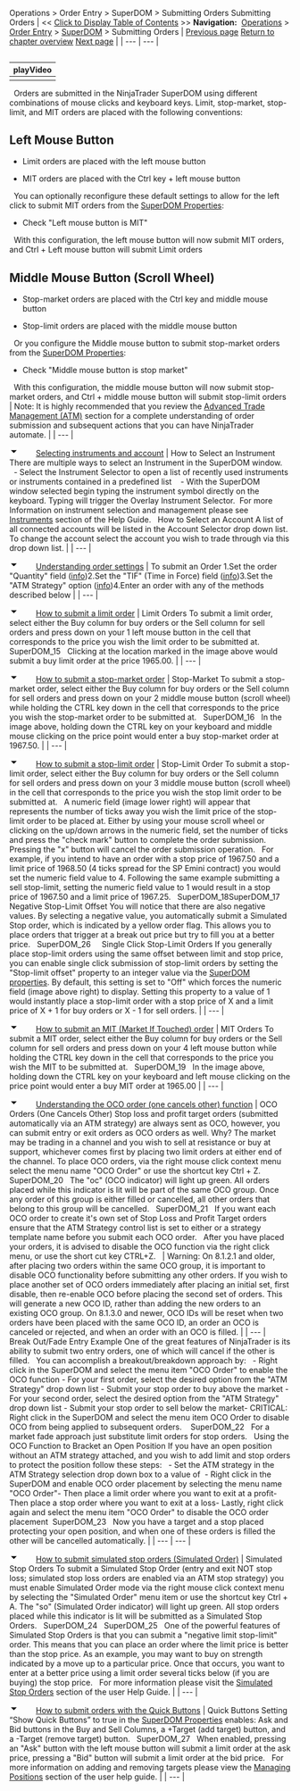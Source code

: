 ﻿
Operations > Order Entry > SuperDOM > Submitting Orders
Submitting Orders
| << [Click to Display Table of Contents](submitting_orders_superdom.md) >> **Navigation:**     [Operations](operations-1.md) > [Order Entry](order_entry-1.md) > [SuperDOM](superdom-1.md) > Submitting Orders | [Previous page](order_display-1.md) [Return to chapter overview](superdom-1.md) [Next page](modifying_and_cancelling_orders_superdom-1.md) |
| --- | --- |

## 
| playVideo |
| --- |
|  |

 
Orders are submitted in the NinjaTrader SuperDOM using different combinations of mouse clicks and keyboard keys. Limit, stop-market, stop-limit, and MIT orders are placed with the following conventions: 
 
## Left Mouse Button
- Limit orders are placed with the left mouse button 

- MIT orders are placed with the Ctrl key + left mouse button

 
You can optionally reconfigure these default settings to allow for the left click to submit MIT orders from the [SuperDOM Properties](properties_superdom-1.md):
 
-  Check "Left mouse button is MIT" 

 
With this configuration, the left mouse button will now submit MIT orders, and Ctrl + Left mouse button will submit Limit orders
 
## Middle Mouse Button (Scroll Wheel)
- Stop-market orders are placed with the Ctrl key and middle mouse button

- Stop-limit orders are placed with the middle mouse button

 
Or you configure the Middle mouse button to submit stop-market orders from the [SuperDOM Properties](properties_superdom-1.md):
 
- Check "Middle mouse button is stop market"

 
With this configuration, the middle mouse button will now submit stop-market orders, and Ctrl + middle mouse button will submit stop-limit orders
 
| Note: It is highly recommended that you review the [Advanced Trade Management (ATM)](advanced_trade_management_atm-1.md) section for a complete understanding of order submission and subsequent actions that you can have NinjaTrader automate. |
| --- |

![tog_minus](tog_minus-1.gif)        [Selecting instruments and account](javascript:HMToggle('toggle','SelectingInstrumentsAndAccount','SelectingInstrumentsAndAccount_ICON'))
| How to Select an Instrument There are multiple ways to select an Instrument in the SuperDOM window.     - Select the Instrument Selector to open a list of recently used instruments or instruments contained in a predefined list    - With the SuperDOM window selected begin typing the instrument symbol directly on the keyboard. Typing will trigger the Overlay Instrument Selector.  For more Information on instrument selection and management please see [Instruments](instruments-1.md) section of the Help Guide.   How to Select an Account A list of all connected accounts will be listed in the Account Selector drop down list. To change the account select the account you wish to trade through via this drop down list. |
| --- |

![tog_minus](tog_minus-1.gif)        [Understanding order settings](javascript:HMToggle('toggle','UnderstandingOrderSettings','UnderstandingOrderSettings_ICON'))
| To submit an Order 1.Set the order "Quantity" field ([info](quantity_selector-1.md))2.Set the "TIF" (Time in Force) field ([info](tif_selector-1.md))3.Set the "ATM Strategy" option ([info](atm_strategy_parameters-1.md))4.Enter an order with any of the methods described below |
| --- |

![tog_minus](tog_minus-1.gif)        [How to submit a limit order](javascript:HMToggle('toggle','HowToSubmitALimitOrder','HowToSubmitALimitOrder_ICON'))
| Limit Orders To submit a limit order, select either the Buy column for buy orders or the Sell column for sell orders and press down on your 1 left mouse button in the cell that corresponds to the price you wish the limit order to be submitted at.    SuperDOM_15   Clicking at the location marked in the image above would submit a buy limit order at the price 1965.00. |
| --- |

![tog_minus](tog_minus-1.gif)        [How to submit a stop-market order](javascript:HMToggle('toggle','HowToSubmitAStopMarketOrder','HowToSubmitAStopMarketOrder_ICON'))
| Stop-Market To submit a stop-market order, select either the Buy column for buy orders or the Sell column for sell orders and press down on your 2 middle mouse button (scroll wheel) while holding the CTRL key down in the cell that corresponds to the price you wish the stop-market order to be submitted at.   SuperDOM_16   In the image above, holding down the CTRL key on your keyboard and middle mouse clicking on the price point would enter a buy stop-market order at 1967.50. |
| --- |

![tog_minus](tog_minus-1.gif)        [How to submit a stop-limit order](javascript:HMToggle('toggle','HowToSubmitAStopLimitOrder','HowToSubmitAStopLimitOrder_ICON'))
| Stop-Limit Order To submit a stop-limit order, select either the Buy column for buy orders or the Sell column for sell orders and press down on your 3 middle mouse button (scroll wheel) in the cell that corresponds to the price you wish the stop limit order to be submitted at.   A numeric field (image lower right) will appear that represents the number of ticks away you wish the limit price of the stop-limit order to be placed at. Either by using your mouse scroll wheel or clicking on the up/down arrows in the numeric field, set the number of ticks and press the "check mark" button to complete the order submission. Pressing the "x" button will cancel the order submission operation.    For example, if you intend to have an order with a stop price of 1967.50 and a limit price of 1968.50 (4 ticks spread for the SP Emini contract) you would set the numeric field value to 4. Following the same example submitting a sell stop-limit, setting the numeric field value to 1 would result in a stop price of 1967.50 and a limit price of 1967.25.   SuperDOM_18SuperDOM_17     Negative Stop-Limit Offset You will notice that there are also negative values. By selecting a negative value, you automatically submit a Simulated Stop order, which is indicated by a yellow order flag. This allows you to place orders that trigger at a break out price but try to fill you at a better price.    SuperDOM_26     Single Click Stop-Limit Orders If you generally place stop-limit orders using the same offset between limit and stop price, you can enable single click submission of stop-limit orders by setting the "Stop-limit offset" property to an integer value via the [SuperDOM properties](properties_superdom-1.md). By default, this setting is set to "Off" which forces the numeric field (image above right) to display. Setting this property to a value of 1 would instantly place a stop-limit order with a stop price of X and a limit price of X + 1 for buy orders or X - 1 for sell orders. |
| --- |

![tog_minus](tog_minus-1.gif)        [How to submit an MIT (Market If Touched) order](javascript:HMToggle('toggle','HowToSubmitAnMitmarketIfTouchedOrder','HowToSubmitAnMitmarketIfTouchedOrder_ICON'))
| MIT Orders To submit a MIT order, select either the Buy column for buy orders or the Sell column for sell orders and press down on your 4 left mouse button while holding the CTRL key down in the cell that corresponds to the price you wish the MIT to be submitted at.   SuperDOM_19   In the image above, holding down the CTRL key on your keyboard and left mouse clicking on the price point would enter a buy MIT order at 1965.00 |
| --- |

![tog_minus](tog_minus-1.gif)        [Understanding the OCO order (one cancels other) function](javascript:HMToggle('toggle','UnderstandingTheOcoOrderoneCancelsOtherFunction','UnderstandingTheOcoOrderoneCancelsOtherFunction_ICON'))
| OCO Orders (One Cancels Other) Stop loss and profit target orders (submitted automatically via an ATM strategy) are always sent as OCO, however, you can submit entry or exit orders as OCO orders as well. Why? The market may be trading in a channel and you wish to sell at resistance or buy at support, whichever comes first by placing two limit orders at either end of the channel. To place OCO orders, via the right mouse click context menu select the menu name "OCO Order" or use the shortcut key Ctrl + Z.   SuperDOM_20   The "oc" (OCO indicator) will light up green. All orders placed while this indicator is lit will be part of the same OCO group. Once any order of this group is either filled or cancelled, all other orders that belong to this group will be cancelled.    SuperDOM_21   If you want each OCO order to create it's own set of Stop Loss and Profit Target orders ensure that the ATM Strategy control list is set to either <Custom> or a strategy template name before you submit each OCO order.   After you have placed your orders, it is advised to disable the OCO function via the right click menu, or use the short cut key CTRL+Z.     | Warning: On 8.1.2.1 and older, after placing two orders within the same OCO group, it is important to disable OCO functionality before submitting any other orders. If you wish to place another set of OCO orders immediately after placing an initial set, first disable, then re-enable OCO before placing the second set of orders. This will generate a new OCO ID, rather than adding the new orders to an existing OCO group. On 8.1.3.0 and newer, OCO IDs will be reset when two orders have been placed with the same OCO ID, an order an OCO is canceled or rejected, and when an order with an OCO is filled. | | --- |      Break Out/Fade Entry Example One of the great features of NinjaTrader is its ability to submit two entry orders, one of which will cancel if the other is filled.   You can accomplish a breakout/breakdown approach by:   - Right click in the SuperDOM and select the menu item "OCO Order" to enable the OCO function - For your first order, select the desired option from the "ATM Strategy" drop down list - Submit your stop order to buy above the market - For your second order, select the desired option from the "ATM Strategy" drop down list - Submit your stop order to sell below the market- CRITICAL: Right click in the SuperDOM and select the menu item OCO Order to disable OCO from being applied to subsequent orders.    SuperDOM_22   For a market fade approach just substitute limit orders for stop orders.    Using the OCO Function to Bracket an Open Position If you have an open position without an ATM strategy attached, and you wish to add limit and stop orders to protect the position follow these steps:   - Set the ATM strategy in the ATM Strategy selection drop down box to a value of <None> - Right click in the SuperDOM and enable OCO order placement by selecting the menu name "OCO Order"- Then place a limit order where you want to exit at a profit- Then place a stop order where you want to exit at a loss- Lastly, right click again and select the menu item "OCO Order" to disable the OCO order placement  SuperDOM_23   Now you have a target and a stop placed protecting your open position, and when one of these orders is filled the other will be cancelled automatically. |
| --- | --- |

![tog_minus](tog_minus-1.gif)        [How to submit simulated stop orders (Simulated Order)](javascript:HMToggle('toggle','HowToSubmitSimulatedStopOrderssimulatedOrder','HowToSubmitSimulatedStopOrderssimulatedOrder_ICON'))
| Simulated Stop Orders To submit a Simulated Stop Order (entry and exit NOT stop loss; simulated stop loss orders are enabled via an ATM stop strategy) you must enable Simulated Order mode via the right mouse click context menu by selecting the "Simulated Order" menu item or use the shortcut key Ctrl + A. The "so" (Simulated Order indicator) will light up green. All stop orders placed while this indicator is lit will be submitted as a Simulated Stop Orders.    SuperDOM_24   SuperDOM_25   One of the powerful features of Simulated Stop Orders is that you can submit a "negative limit stop-limit" order. This means that you can place an order where the limit price is better than the stop price. As an example, you may want to buy on strength indicated by a move up to a particular price. Once that occurs, you want to enter at a better price using a limit order several ticks below (if you are buying) the stop price.    For more information please visit the [Simulated Stop Orders](simulated_stop_orders-1.md) section of the user Help Guide. |
| --- |

![tog_minus](tog_minus-1.gif)        [How to submit orders with the Quick Buttons](javascript:HMToggle('toggle','HowToSubmitOrdersWithTheQuickButtons','HowToSubmitOrdersWithTheQuickButtons_ICON'))
| Quick Buttons Setting “Show Quick Buttons” to true in the [SuperDOM Properties](properties_superdom-1.md) enables: Ask and Bid buttons in the Buy and Sell Columns, a +Target (add target) button, and a -Target (remove target) button.   SuperDOM_27   When enabled, pressing an "Ask" button with the left mouse button will submit a limit order at the ask price, pressing a "Bid" button will submit a limit order at the bid price.   For more information on adding and removing targets please view the [Managing Positions](managing_positions_superdom-1.md) section of the user help guide. |
| --- |

